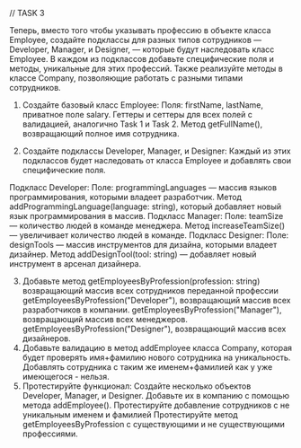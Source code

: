 // TASK 3

Теперь, вместо того чтобы указывать профессию в объекте класса Employee,
создайте подклассы для разных типов сотрудников — Developer, Manager, и Designer, — которые будут наследовать класс Employee.
В каждом из подклассов добавьте специфические поля и методы, уникальные для этих профессий.
Также реализуйте методы в классе Company, позволяющие работать с разными типами сотрудников.

1. Создайте базовый класс Employee:
   Поля: firstName, lastName, приватное поле salary.
   Геттеры и сеттеры для всех полей с валидацией, аналогично Task 1 и Task 2.
   Метод getFullName(), возвращающий полное имя сотрудника.

2. Создайте подклассы Developer, Manager, и Designer: Каждый из этих подклассов будет наследовать от класса Employee
   и добавлять свои специфические поля.

Подкласс Developer:
Поле: programmingLanguages — массив языков программирования, которыми владеет разработчик.
Метод addProgrammingLanguage(language: string), который добавляет новый язык программирования в массив.
Подкласс Manager:
Поле: teamSize — количество людей в команде менеджера.
Метод increaseTeamSize() — увеличивает количество людей в команде.
Подкласс Designer:
Поле: designTools — массив инструментов для дизайна, которыми владеет дизайнер.
Метод addDesignTool(tool: string) — добавляет новый инструмент в арсенал дизайнера.

3. Добавьте метод getEmployeesByProfession(profession: string) возвращающий массив всех сотрудников переданной профессии
   getEmployeesByProfession("Developer"), возвращающий массив всех разработчиков в компании.
   getEmployeesByProfession("Manager"), возвращающий массив всех менеджеров.
   getEmployeesByProfession("Designer"), возвращающий массив всех дизайнеров.
4. Добавьте валидацию в метод addEmployee класса Company, которая будет проверять имя+фамилию нового сотрудника на уникальность.
   Добавлять сотрудника с таким же именем+фамилией как у уже имеющегося - нельзя.
5. Протестируйте функционал:
   Создайте несколько объектов Developer, Manager, и Designer.
   Добавьте их в компанию с помощью метода addEmployee().
   Протестируйте добавление сотрудников с не уникальным именем и фамилией
   Протестируйте метод getEmployeesByProfession с существующими и не существующими профессиями.
